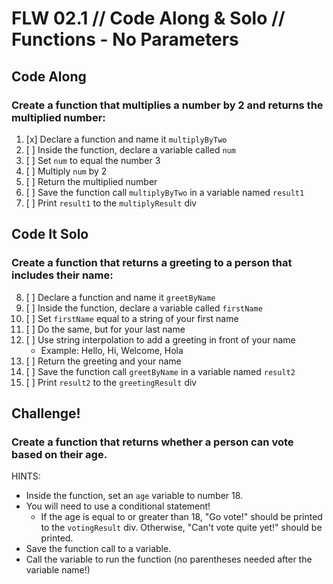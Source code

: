 # FLW 02.1 // Code Along & Solo // Functions - No Parameters


## Code Along

### Create a function that multiplies a number by 2 and returns the multiplied number: 
1. [x] Declare a function and name it `multiplyByTwo`
2. [ ] Inside the function, declare a variable called `num`
3. [ ] Set `num` to equal the number 3
4. [ ] Multiply `num` by 2
5. [ ] Return the multiplied number
6. [ ] Save the function call `multiplyByTwo` in a variable named `result1`
7. [ ] Print `result1` to the `multiplyResult` div



## Code It Solo

### Create a function that returns a greeting to a person that includes their name:

8. [ ] Declare a function and name it `greetByName`
9. [ ] Inside the function, declare a variable called `firstName`
10. [ ] Set `firstName` equal to a string of your first name
11. [ ] Do the same, but for your last name
12. [ ] Use string interpolation to add a greeting in front of your name
      - Example: Hello, Hi, Welcome, Hola
13. [ ] Return the greeting and your name
14. [ ] Save the function call `greetByName` in a variable named `result2`
15. [ ] Print `result2` to the `greetingResult` div


## Challenge!
### Create a function that returns whether a person can vote based on their age. 

HINTS:
- Inside the function, set an `age` variable to number 18.
- You will need to use a conditional statement!
  -   If the age is equal to or greater than 18, "Go vote!" should be printed to the `votingResult` div. Otherwise, "Can't vote quite yet!" should be printed.
- Save the function call to a variable.
- Call the variable to run the function (no parentheses needed after the variable name!)
  
</br>